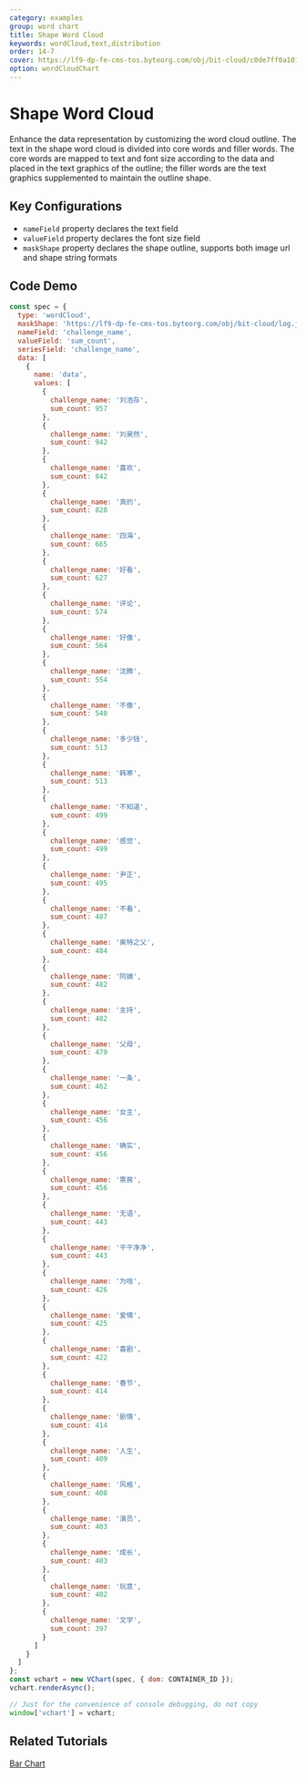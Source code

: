 ```yaml
---
category: examples
group: word chart
title: Shape Word Cloud
keywords: wordCloud,text,distribution
order: 14-7
cover: https://lf9-dp-fe-cms-tos.byteorg.com/obj/bit-cloud/c0de7ff0a101bd4cb25c81701.png
option: wordCloudChart
---
```


# Shape Word Cloud

Enhance the data representation by customizing the word cloud outline. The text in the shape word cloud is divided into core words and filler words. The core words are mapped to text and font size according to the data and placed in the text graphics of the outline; the filler words are the text graphics supplemented to maintain the outline shape.

## Key Configurations

- `nameField` property declares the text field
- `valueField` property declares the font size field
- `maskShape` property declares the shape outline, supports both image url and shape string formats

## Code Demo

```javascript livedemo
const spec = {
  type: 'wordCloud',
  maskShape: 'https://lf9-dp-fe-cms-tos.byteorg.com/obj/bit-cloud/log.jpeg',
  nameField: 'challenge_name',
  valueField: 'sum_count',
  seriesField: 'challenge_name',
  data: [
    {
      name: 'data',
      values: [
        {
          challenge_name: '刘浩存',
          sum_count: 957
        },
        {
          challenge_name: '刘昊然',
          sum_count: 942
        },
        {
          challenge_name: '喜欢',
          sum_count: 842
        },
        {
          challenge_name: '真的',
          sum_count: 828
        },
        {
          challenge_name: '四海',
          sum_count: 665
        },
        {
          challenge_name: '好看',
          sum_count: 627
        },
        {
          challenge_name: '评论',
          sum_count: 574
        },
        {
          challenge_name: '好像',
          sum_count: 564
        },
        {
          challenge_name: '沈腾',
          sum_count: 554
        },
        {
          challenge_name: '不像',
          sum_count: 540
        },
        {
          challenge_name: '多少钱',
          sum_count: 513
        },
        {
          challenge_name: '韩寒',
          sum_count: 513
        },
        {
          challenge_name: '不知道',
          sum_count: 499
        },
        {
          challenge_name: '感觉',
          sum_count: 499
        },
        {
          challenge_name: '尹正',
          sum_count: 495
        },
        {
          challenge_name: '不看',
          sum_count: 487
        },
        {
          challenge_name: '奥特之父',
          sum_count: 484
        },
        {
          challenge_name: '阿姨',
          sum_count: 482
        },
        {
          challenge_name: '支持',
          sum_count: 482
        },
        {
          challenge_name: '父母',
          sum_count: 479
        },
        {
          challenge_name: '一条',
          sum_count: 462
        },
        {
          challenge_name: '女主',
          sum_count: 456
        },
        {
          challenge_name: '确实',
          sum_count: 456
        },
        {
          challenge_name: '票房',
          sum_count: 456
        },
        {
          challenge_name: '无语',
          sum_count: 443
        },
        {
          challenge_name: '干干净净',
          sum_count: 443
        },
        {
          challenge_name: '为啥',
          sum_count: 426
        },
        {
          challenge_name: '爱情',
          sum_count: 425
        },
        {
          challenge_name: '喜剧',
          sum_count: 422
        },
        {
          challenge_name: '春节',
          sum_count: 414
        },
        {
          challenge_name: '剧情',
          sum_count: 414
        },
        {
          challenge_name: '人生',
          sum_count: 409
        },
        {
          challenge_name: '风格',
          sum_count: 408
        },
        {
          challenge_name: '演员',
          sum_count: 403
        },
        {
          challenge_name: '成长',
          sum_count: 403
        },
        {
          challenge_name: '玩意',
          sum_count: 402
        },
        {
          challenge_name: '文学',
          sum_count: 397
        }
      ]
    }
  ]
};
const vchart = new VChart(spec, { dom: CONTAINER_ID });
vchart.renderAsync();

// Just for the convenience of console debugging, do not copy
window['vchart'] = vchart;
```

## Related Tutorials

[Bar Chart](link)
